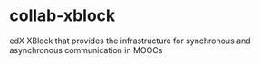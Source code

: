 # collab-xblock
edX XBlock that provides the infrastructure for synchronous and asynchronous communication in MOOCs
